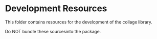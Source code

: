 # Development Resources

This folder contains resources for the development of the collage library.

Do NOT bundle these sourcesinto the package.
